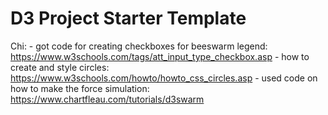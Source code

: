 # D3 Project Starter Template

Chi:
    - got code for creating checkboxes for beeswarm legend: https://www.w3schools.com/tags/att_input_type_checkbox.asp
    - how to create and style circles: https://www.w3schools.com/howto/howto_css_circles.asp
    - used code on how to make the force simulation: https://www.chartfleau.com/tutorials/d3swarm 
